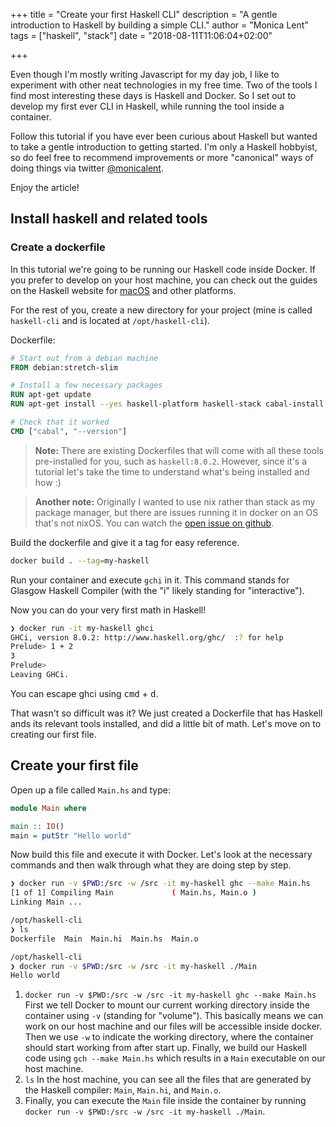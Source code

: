 +++
title = "Create your first Haskell CLI"
description = "A gentle introduction to Haskell by building a simple CLI."
author = "Monica Lent"
tags = ["haskell", "stack"]
date = "2018-08-11T11:06:04+02:00"

+++

Even though I'm mostly writing Javascript for my day job, I like to experiment
with other neat technologies in my free time. Two of the tools I find most
interesting these days is Haskell and Docker. So I set out to develop my first
ever CLI in Haskell, while running the tool inside a container.

Follow this tutorial if you have ever been curious about Haskell but wanted to
take a gentle introduction to getting started. I'm only a Haskell hobbyist, so
do feel free to recommend improvements or more "canonical" ways of doing things
via twitter [@monicalent](http://twitter.com/monicalent).

Enjoy the article!

## Install haskell and related tools

### Create a dockerfile

In this tutorial we're going to be running our Haskell code inside Docker.
If you prefer to develop on your host machine, you can check out
the guides on the Haskell website for [macOS](https://www.haskell.org/platform/mac.html)
and other platforms. 

For the rest of you, create a new directory for your project
(mine is called `haskell-cli` and is located at `/opt/haskell-cli`).

Dockerfile:

```dockerfile
# Start out from a debian machine
FROM debian:stretch-slim

# Install a few necessary packages
RUN apt-get update
RUN apt-get install --yes haskell-platform haskell-stack cabal-install

# Check that it worked
CMD ["cabal", "--version"]
```

> **Note:** There are existing Dockerfiles that will come with all these tools
> pre-installed for you, such as `haskell:8.0.2`. However, since it's a tutorial
> let's take the time to understand what's being installed and how :)

> **Another note:** Originally I wanted to use nix rather than stack as my
> package manager, but there are issues running it in docker on an OS that's
> not nixOS.  You can watch the [open issue on github](https://github.com/NixOS/nix/issues/971).

Build the dockerfile and give it a tag for easy reference.

```bash
docker build . --tag=my-haskell
```

Run your container and execute `gchi` in it. This command stands for
Glasgow Haskell Compiler (with the "i" likely standing for "interactive").

Now you can do your very first math in Haskell!

```bash
❯ docker run -it my-haskell ghci
GHCi, version 8.0.2: http://www.haskell.org/ghc/  :? for help
Prelude> 1 + 2
3
Prelude>
Leaving GHCi.
```

You can escape ghci using <kbd>cmd</kbd> + <kbd>d</kbd>.

That wasn't so difficult was it? We just created a Dockerfile that has
Haskell ands its relevant tools installed, and did a little bit of math.
Let's move on to creating our first file.

## Create your first file

Open up a file called `Main.hs` and type:

```haskell
module Main where

main :: IO()
main = putStr "Hello world"
```

Now build this file and execute it with Docker. Let's look at the necessary
commands and then walk through what they are doing step by step.

```bash
❯ docker run -v $PWD:/src -w /src -it my-haskell ghc --make Main.hs
[1 of 1] Compiling Main             ( Main.hs, Main.o )
Linking Main ...

/opt/haskell-cli
❯ ls
Dockerfile  Main  Main.hi  Main.hs  Main.o

/opt/haskell-cli
❯ docker run -v $PWD:/src -w /src -it my-haskell ./Main
Hello world
```

1. `docker run -v $PWD:/src -w /src -it my-haskell ghc --make Main.hs`
   First we tell Docker to mount our current working directory inside
   the container using `-v` (standing for "volume"). This basically means we
   can work on our host machine and our files will be accessible inside docker.
   Then we use `-w` to indicate the working directory, where the container
   should start working from after start up. Finally, we build our
   Haskell code using `gch --make Main.hs` which results in a `Main`
   executable on our host machine.
2. `ls` In the host machine, you can see all the files that are generated
   by the Haskell compiler: `Main`, `Main.hi`, and `Main.o`.
3. Finally, you can execute the `Main` file inside the container by running
   `docker run -v $PWD:/src -w /src -it my-haskell ./Main`.
